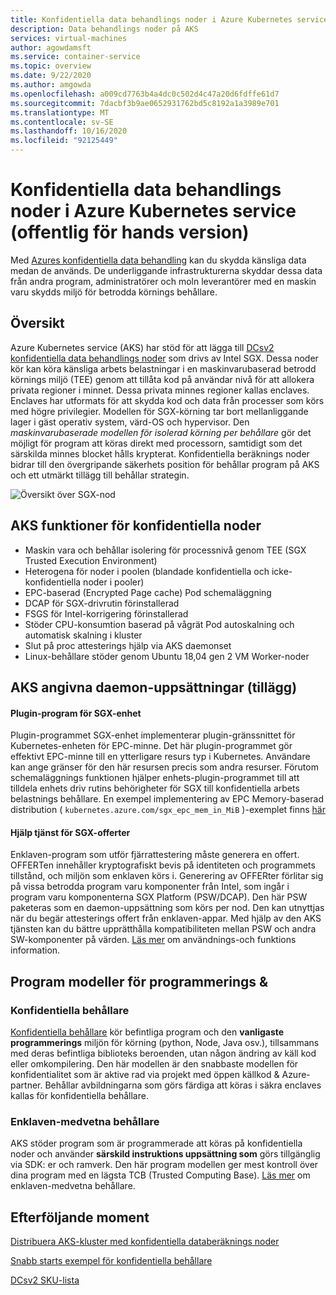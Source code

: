 ```yaml
---
title: Konfidentiella data behandlings noder i Azure Kubernetes service (AKS) offentlig för hands version
description: Data behandlings noder på AKS
services: virtual-machines
author: agowdamsft
ms.service: container-service
ms.topic: overview
ms.date: 9/22/2020
ms.author: amgowda
ms.openlocfilehash: a009cd7763b4a4dc0c502d4c47a20d6fdffe61d7
ms.sourcegitcommit: 7dacbf3b9ae0652931762bd5c8192a1a3989e701
ms.translationtype: MT
ms.contentlocale: sv-SE
ms.lasthandoff: 10/16/2020
ms.locfileid: "92125449"
---
```

# <a name="confidential-computing-nodes-on-azure-kubernetes-service-public-preview"></a>Konfidentiella data behandlings noder i Azure Kubernetes service (offentlig för hands version)

Med [Azures konfidentiella data behandling](overview.md) kan du skydda känsliga data medan de används. De underliggande infrastrukturerna skyddar dessa data från andra program, administratörer och moln leverantörer med en maskin varu skydds miljö för betrodda körnings behållare.

## <a name="overview"></a>Översikt

Azure Kubernetes service (AKS) har stöd för att lägga till [DCsv2 konfidentiella data behandlings noder](confidential-computing-enclaves.md) som drivs av Intel SGX. Dessa noder kör kan köra känsliga arbets belastningar i en maskinvarubaserad betrodd körnings miljö (TEE) genom att tillåta kod på användar nivå för att allokera privata regioner i minnet. Dessa privata minnes regioner kallas enclaves. Enclaves har utformats för att skydda kod och data från processer som körs med högre privilegier. Modellen för SGX-körning tar bort mellanliggande lager i gäst operativ system, värd-OS och hypervisor. Den *maskinvarubaserade modellen för isolerad körning per behållare* gör det möjligt för program att köras direkt med processorn, samtidigt som det särskilda minnes blocket hålls krypterat. Konfidentiella beräknings noder bidrar till den övergripande säkerhets position för behållar program på AKS och ett utmärkt tillägg till behållar strategin. 

![Översikt över SGX-nod](./media/confidential-nodes-aks-overview/sgxaksnode.jpg)

## <a name="aks-confidential-nodes-features"></a>AKS funktioner för konfidentiella noder

- Maskin vara och behållar isolering för processnivå genom TEE (SGX Trusted Execution Environment) 
- Heterogena för noder i poolen (blandade konfidentiella och icke-konfidentiella noder i pooler)
- EPC-baserad (Encrypted Page cache) Pod schemaläggning
- DCAP för SGX-drivrutin förinstallerad
- FSGS för Intel-korrigering förinstallerad
- Stöder CPU-konsumtion baserad på vågrät Pod autoskalning och automatisk skalning i kluster
- Slut på proc attesterings hjälp via AKS daemonset
- Linux-behållare stöder genom Ubuntu 18,04 gen 2 VM Worker-noder

## <a name="aks-provided-daemon-sets-addon"></a>AKS angivna daemon-uppsättningar (tillägg)

#### <a name="sgx-device-plugin"></a>Plugin-program för SGX-enhet <a id="sgx-plugin"></a>

Plugin-programmet SGX-enhet implementerar plugin-gränssnittet för Kubernetes-enheten för EPC-minne. Det här plugin-programmet gör effektivt EPC-minne till en ytterligare resurs typ i Kubernetes. Användare kan ange gränser för den här resursen precis som andra resurser. Förutom schemaläggnings funktionen hjälper enhets-plugin-programmet till att tilldela enhets driv rutins behörigheter för SGX till konfidentiella arbets belastnings behållare. En exempel implementering av EPC Memory-baserad distribution ( `kubernetes.azure.com/sgx_epc_mem_in_MiB` )-exemplet finns [här](https://github.com/Azure-Samples/confidential-computing/blob/main/containersamples/helloworld/helm/templates/helloworld.yaml)

#### <a name="sgx-quote-helper-service"></a>Hjälp tjänst för SGX-offerter <a id="sgx-quote"></a>

Enklaven-program som utför fjärrattestering måste generera en offert. OFFERTen innehåller kryptografiskt bevis på identiteten och programmets tillstånd, och miljön som enklaven körs i. Generering av OFFERter förlitar sig på vissa betrodda program varu komponenter från Intel, som ingår i program varu komponenterna SGX Platform (PSW/DCAP). Den här PSW paketeras som en daemon-uppsättning som körs per nod. Den kan utnyttjas när du begär attesterings offert från enklaven-appar. Med hjälp av den AKS tjänsten kan du bättre upprätthålla kompatibiliteten mellan PSW och andra SW-komponenter på värden. [Läs mer](confidential-nodes-out-of-proc-attestation.md) om användnings-och funktions information.

## <a name="programming--application-models"></a>Program modeller för programmerings &

### <a name="confidential-containers"></a>Konfidentiella behållare

[Konfidentiella behållare](confidential-containers.md) kör befintliga program och den **vanligaste programmerings** miljön för körning (python, Node, Java osv.), tillsammans med deras befintliga biblioteks beroenden, utan någon ändring av käll kod eller omkompilering. Den här modellen är den snabbaste modellen för konfidentialitet som är aktive rad via projekt med öppen källkod & Azure-partner. Behållar avbildningarna som görs färdiga att köras i säkra enclaves kallas för konfidentiella behållare.

### <a name="enclave-aware-containers"></a>Enklaven-medvetna behållare

AKS stöder program som är programmerade att köras på konfidentiella noder och använder **särskild instruktions uppsättning som** görs tillgänglig via SDK: er och ramverk. Den här program modellen ger mest kontroll över dina program med en lägsta TCB (Trusted Computing Base). [Läs mer](enclave-aware-containers.md) om enklaven-medvetna behållare.

## <a name="next-steps"></a>Efterföljande moment

[Distribuera AKS-kluster med konfidentiella databeräknings noder](./confidential-nodes-aks-get-started.md)

[Snabb starts exempel för konfidentiella behållare](https://github.com/Azure-Samples/confidential-container-samples)

[DCsv2 SKU-lista](https://docs.microsoft.com/azure/virtual-machines/dcv2-series)

<!-- LINKS - external -->
[Azure Attestation]: https://docs.microsoft.com/en-us/azure/attestation/


<!-- LINKS - internal -->
[DC Virtual Machine]: /confidential-computing/virtual-machine-solutions
